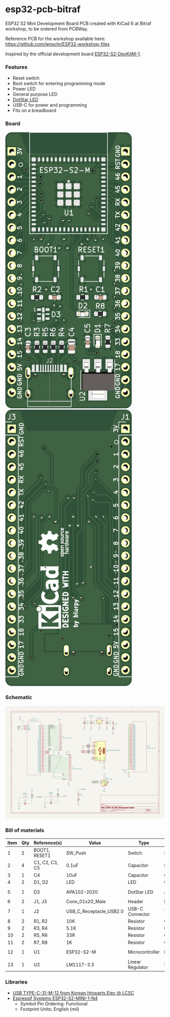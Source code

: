 # esp32-pcb-bitraf

ESP32 S2 Mini Development Board PCB created with KiCad 6 at Bitraf workshop, to be ordered from PCBWay.

Reference PCB for the workshop available here: https://github.com/jenschr/ESP32-workshop-files

Inspired by the official development board [ESP32-S2-DevKitM-1](https://docs.espressif.com/projects/esp-idf/en/v4.4/esp32s2/hw-reference/esp32s2/user-guide-devkitm-1-v1.html).


### Features

* Reset switch
* Boot switch for entering programming mode
* Power LED
* General purpose LED
* [DotStar LED](https://learn.adafruit.com/adafruit-dotstar-leds/overview)
* USB-C for power and programming
* Fits on a breadboard


### Board

<a href="resources/pcb-3d-front.png"><img src="resources/pcb-3d-front.png" alt="PCB front" width="400px"/></a>
<a href="resources/pcb-3d-back.png"><img src="resources/pcb-3d-back.png" alt="PCB back" width="400px"/></a>


### Schematic

<a href="resources/schematic.png"><img src="resources/schematic.png" alt="Schematic" width="800px"/></a>


### Bill of materials 

|Item|Qty| Reference(s)   |Value| Type                          | Footprint                              | Datasheet                                                                                                     |
|----|---|----------------|-----|-------------------------------|----------------------------------------|---------------------------------------------------------------------------------------------------------------|
|1|2| BOOT1, RESET1  |SW_Push| Switch                           | SW_SPST_Panasonic_EVQPL_3PL_5PL_PT_A08 | ~                                                                                                             |
|2|4| C1, C2, C3, C5 |0.1uF| Capacitor                          | 0603_1608Metric                        | ~                                                                                                             |
|3|1| C4             |10uF| Capacitor                           | 0805_2012Metric                        | ~                                                                                                             |
|4|2| D1, D2         |LED| LED                                  | 0603_1608Metric                        | ~                                                                                                             |
|5|1| D3             |APA102-2020| DotStar LED                  | APA102-2020                            | https://www.led-color.com/upload/201604/APA102-2020%20SMD%20LED.pdf                                           |
|6|2| J1, J3         |Conn_01x20_Male| Header                   | PinHeader_1x20_P2.54mm_Vertical        | ~                                                                                                             |
|7|1| J2             |USB_C_Receptacle_USB2.0| USB-C Connector  | TYPE-C-31-M-12                         | https://www.usb.org/sites/default/files/documents/usb_type-c.zip                                              |
|8|2| R1, R2         |10K| Resistor                             | 0603_1608Metric                        | ~                                                                                                             |
|9|2| R3, R4         |5.1K| Resistor                            | 0603_1608Metric                        | ~                                                                                                             |
|10|2| R5, R6        |33R| Resistor                             | 0603_1608Metric                        | ~                                                                                                             |
|11|2| R7, R8        |1K| Resistor                              | 0603_1608Metric                        | ~                                                                                                             |
|12|1| U1            |ESP32-S2-M| Microcontroller               | ESP32-S2-MINI-1-N4                     | https://www.espressif.com/sites/default/files/documentation/esp32-s2-mini-1_esp32-s2-mini-1u_datasheet_en.pdf |
|13|1| U2            |LM1117-3.3| Linear Regulator              | SOT-223                                | https://www.ti.com/lit/ds/symlink/lm1117.pdf                                                                  |


### Libraries

* [USB TYPE-C-31-M-12 from Korean Hroparts Elec @ LCSC](https://github.com/jenschr/USB-C-Connectors)
* [Espressif Systems ESP32-S2-MINI-1-N4](https://app.ultralibrarian.com/details/e7064ac7-afcb-11eb-9033-0a34d6323d74/Espressif-Systems/ESP32-S2-MINI-1-N4)
  * Symbol Pin Ordering: Functional
  * Footprint Units: English (mil)
